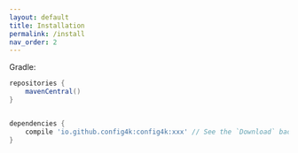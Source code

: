 ```yaml
---
layout: default
title: Installation
permalink: /install
nav_order: 2
---
```


Gradle:

```groovy
repositories {
    mavenCentral()
}


dependencies {
    compile 'io.github.config4k:config4k:xxx' // See the `Download` badge
}
```


